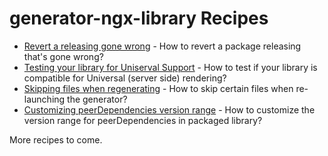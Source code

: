 # generator-ngx-library Recipes

* [Revert a releasing gone wrong](revert-releasing.md) - How to revert a package releasing that's gone wrong?
* [Testing your library for Uniserval Support](server-side-rendering.md) - How to test if your library is compatible for Universal (server side) rendering?
* [Skipping files when regenerating](skipping-files.md) - How to skip certain files when re-launching the generator?
* [Customizing peerDependencies version range](customizing-peer-dependencies-version-range.md) - How to customize the version range for peerDependencies in packaged library?

More recipes to come.
